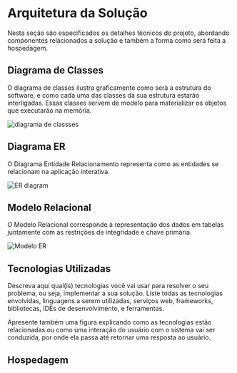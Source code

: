 # Arquitetura da Solução

Nesta seção são especificados os detalhes técnicos do projeto, abordando componentes relacionados a solução e também a forma como será feita a hospedagem.

## Diagrama de Classes

O diagrama de classes ilustra graficamente como será a estrutura do software, e como cada uma das classes da sua estrutura estarão interligadas. Essas classes servem de modelo para materializar os objetos que executarão na memória.

![diagrama de classses](https://user-images.githubusercontent.com/78181968/134985712-8d241f6a-02c6-48f6-9997-28878f8c0aaf.jpg)


## Diagrama ER

O Diagrama Entidade Relacionamento representa como as entidades se relacionam na aplicação interativa.

![ER diagram](https://user-images.githubusercontent.com/78181968/134986086-2ce88db3-6768-4e7e-be2d-ef91a7747e25.png)

## Modelo Relacional

O Modelo Relacional corresponde à representação dos dados em tabelas juntamente com as restrições de integridade e chave primária.

![Modelo ER ](https://user-images.githubusercontent.com/78181968/135537983-4f1ec51b-e119-4f16-ace1-cfb3b58f6466.png)


## Tecnologias Utilizadas

Descreva aqui qual(is) tecnologias você vai usar para resolver o seu problema, ou seja, implementar a sua solução. Liste todas as tecnologias envolvidas, linguagens a serem utilizadas, serviços web, frameworks, bibliotecas, IDEs de desenvolvimento, e ferramentas.

Apresente também uma figura explicando como as tecnologias estão relacionadas ou como uma interação do usuário com o sistema vai ser conduzida, por onde ela passa até retornar uma resposta ao usuário.

## Hospedagem


